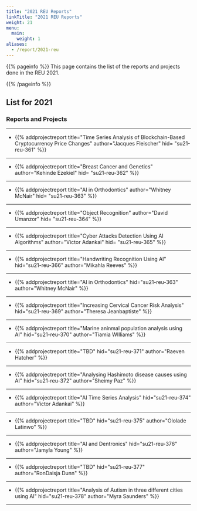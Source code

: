 ```yaml
---
title: "2021 REU Reports"
linkTitle: "2021 REU Reports"
weight: 21
menu:
  main: 
    weight: 1
aliases:
  - /report/2021-reu
---
```


{{% pageinfo %}}
This page contains the list of the reports and projects done in the
REU 2021.

{{% /pageinfo %}}

## List for 2021


### Reports and Projects

---

* {{% addprojectreport
  title="Time Series Analysis of Blockchain-Based Cryptocurrency Price Changes"
  author="Jacques Fleischer"
  hid= "su21-reu-361"
  %}}
  
---

* {{% addprojectreport
  title="Breast Cancer and Genetics"
  author="Kehinde Ezekiel"
  hid= "su21-reu-362"
  %}}

---

* {{% addprojectreport
  title="AI in Orthodontics"
  author="Whitney McNair"
  hid= "su21-reu-363"
  %}}

---

* {{% addprojectreport
  title="Object Recognition"
  author="David Umanzor"
  hid= "su21-reu-364"
  %}}

---

* {{% addprojectreport
  title="Cyber Attacks Detection Using AI Algorithms"
  author="Victor Adankai"
  hid= "su21-reu-365"
  %}}
  
---

* {{% addprojectreport
  title="Handwriting Recognition Using AI"
  hid="su21-reu-366" 
  author="Mikahla Reeves"
  %}}

---

* {{% addprojectreport
  title="AI in Orthodontics"
  hid="su21-reu-363" 
  author="Whitney McNair"
  %}}

---

* {{% addprojectreport
  title="Increasing Cervical Cancer Risk Analysis"
  hid="su21-reu-369" 
  author="Theresa Jeanbaptiste"
  %}}

---

* {{% addprojectreport
  title="Marine aninmal population analysis using AI"
  hid="su21-reu-370" 
  author="Tiamia WIlliams"
  %}}

---

* {{% addprojectreport
  title="TBD"
  hid="su21-reu-371" 
  author="Raeven Hatcher"
  %}}

---

* {{% addprojectreport
  title="Analysing Hashimoto disease causes using AI"
  hid="su21-reu-372" 
  author="Sheimy Paz"
  %}}

---

* {{% addprojectreport
  title="AI Time Series Analysis"
  hid="su21-reu-374" 
  author="Victor Adankai"
  %}}

---

* {{% addprojectreport
  title="TBD"
  hid="su21-reu-375"
  author="Ololade Latinwo"
  %}}

---


* {{% addprojectreport
  title="AI and Dentronics"
  hid="su21-reu-376"
  author="Jamyla Young"
  %}}

---

* {{% addprojectreport
  title="TBD"
  hid="su21-reu-377"
  author="RonDaisja Dunn"
  %}}
---

* {{% addprojectreport
  title="Analysis of Autism in three different cities using AI"
  hid="su21-reu-378"
  author="Myra Saunders"
  %}}

---

